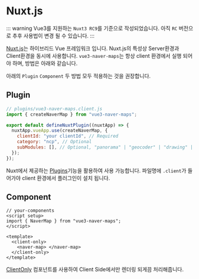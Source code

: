 # Nuxt.js

::: warning
Vue3를 지원하는 `Nuxt3 RC9`를 기준으로 작성되었습니다. 아직 `RC` 버전으로 추후 사용법이 변경 될 수 있습니다.
:::

[Nuxt.js](https://v3.nuxtjs.org/)는 하이브리드 Vue 프레임워크 입니다. Nuxt.js의 특성상 Server환경과 Client환경을 동시에 사용합니다. `vue3-naver-maps`는 항상 client 환경에서 실행 되어야 하며, 방법은 아래와 같습니다.

아래의 `Plugin` `Component` 두 방법 모두 적용하는 것을 권장합니다.

## Plugin

```javascript
// plugins/vue3-naver-maps.client.js
import { createNaverMap } from "vue3-naver-maps";

export default defineNuxtPlugin((nuxtApp) => {
  nuxtApp.vueApp.use(createNaverMap, {
    clientId: "your clientId", // Required
    category: "ncp", // Optional
    subModules: [], // Optional, "panorama" | "geocoder" | "drawing" | "visualization"
  });
});
```

Nuxt에서 제공하는 [Plugins](https://v3.nuxtjs.org/guide/directory-structure/plugins#vue-plugins)기능을 활용하여 사용 가능합니다. 파일명에 `.client`가 들어가야 client 환경에서 플러그인이 설치 됩니다.

## Component

```vue
// your-components
<script setup>
import { NaverMap } from "vue3-naver-maps";
</script>

<template>
  <client-only>
    <naver-map> </naver-map>
  </client-only>
</template>
```

[ClientOnly](https://v3.nuxtjs.org/guide/directory-structure/components#clientonly-component) 컴포넌트를 사용하여 Client Side에서만 렌더링 되게끔 처리해줍니다.
